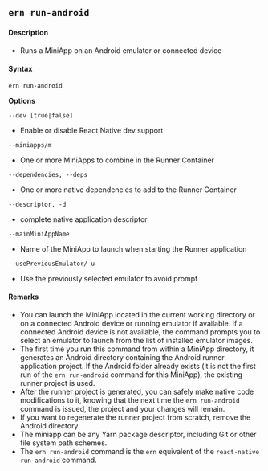 ## `ern run-android`
#### Description
* Runs a MiniApp on an Android emulator or connected device  

#### Syntax
`ern run-android`

**Options**  

`--dev [true|false]`
* Enable or disable React Native dev support

`--miniapps/m`
* One or more MiniApps to combine in the Runner Container

`--dependencies, --deps`
* One or more native dependencies to add to the Runner Container

`--descriptor, -d`
* complete native application descriptor

`--mainMiniAppName`
* Name of the MiniApp to launch when starting the Runner application

`--usePreviousEmulator/-u`
* Use the previously selected emulator to avoid prompt

#### Remarks
* You can launch the MiniApp located in the current working directory or on a connected Android device or running emulator if available. If a connected Android device is not available, the command prompts you to select an emulator to launch from the list of installed emulator images.  
* The first time you run this command from within a MiniApp directory, it generates an Android directory containing the Android runner application project. If the Android folder already exists (it is not the first run of the `ern run-android` command for this MiniApp), the existing runner project is used.  
* After the runner project is generated, you can safely make native code modifications to it, knowing that the next time the `ern run-android` command is issued, the project and your changes will remain.  
* If you want to regenerate the runner project from scratch, remove the Android directory.  
* The miniapp can be any Yarn package descriptor, including Git or other file system path schemes.  
* The `ern run-android` command is the `ern` equivalent of the `react-native run-android` command.

